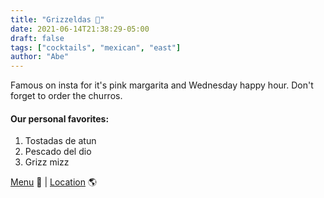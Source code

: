 ```yaml
---
title: "Grizzeldas 🥃"
date: 2021-06-14T21:38:29-05:00
draft: false
tags: ["cocktails", "mexican", "east"]
author: "Abe"
---
```


Famous on insta for it's pink margarita and Wednesday happy hour. Don't forget to order the churros.

#### Our personal favorites:

1. Tostadas de atun
2. Pescado del dio
3. Grizz mizz

[Menu](https://grizzeldas.com/menus/) 📖  |  [Location](https://g.page/Grizzeldas?share) 🌎
